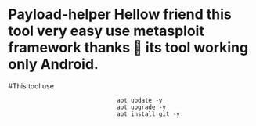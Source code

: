 
# Payload-helper Hellow friend this tool very easy use metasploit framework thanks 🙏  its tool working only Android.                          



#This tool use


                                   apt update -y
                                   apt upgrade -y
                                   apt install git -y
                                   
